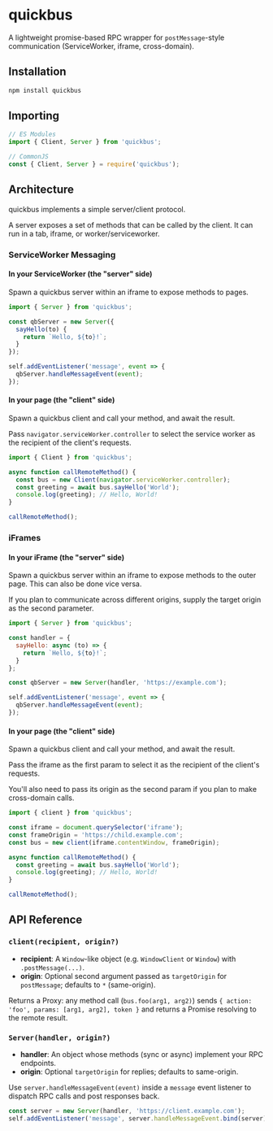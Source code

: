 # quickbus

A lightweight promise-based RPC wrapper for `postMessage`-style communication (ServiceWorker, iframe, cross-domain).

## Installation

```bash
npm install quickbus
```

## Importing

```js
// ES Modules
import { Client, Server } from 'quickbus';

// CommonJS
const { Client, Server } = require('quickbus');
```

## Architecture

quickbus implements a simple server/client protocol.

A server exposes a set of methods that can be called by the client. It can run in a tab, iframe, or worker/serviceworker.

### ServiceWorker Messaging

#### In your ServiceWorker (the "server" side)

Spawn a quickbus server within an iframe to expose methods to pages.

```js
import { Server } from 'quickbus';

const qbServer = new Server({
  sayHello(to) {
    return `Hello, ${to}!`;
  }
});

self.addEventListener('message', event => {
  qbServer.handleMessageEvent(event);
});
```

#### In your page (the "client" side)

Spawn a quickbus client and call your method, and await the result.

Pass `navigator.serviceWorker.controller` to select the service worker as the recipient of the client's requests.

```js
import { Client } from 'quickbus';

async function callRemoteMethod() {
  const bus = new Client(navigator.serviceWorker.controller);
  const greeting = await bus.sayHello('World');
  console.log(greeting); // Hello, World!
}

callRemoteMethod();
```

### iFrames

#### In your iFrame (the "server" side)

Spawn a quickbus server within an iframe to expose methods to the outer page. This can also be done vice versa.

If you plan to communicate across different origins, supply the target origin as the second parameter.

```js
import { Server } from 'quickbus';

const handler = {
  sayHello: async (to) => {
    return `Hello, ${to}!`;
  }
};

const qbServer = new Server(handler, 'https://example.com');

self.addEventListener('message', event => {
  qbServer.handleMessageEvent(event);
});
```

#### In your page (the "client" side)

Spawn a quickbus client and call your method, and await the result.

Pass the iframe as the first param to select it as the recipient of the client's requests.

You'll also need to pass its origin as the second param if you plan to make cross-domain calls.

```js
import { client } from 'quickbus';

const iframe = document.querySelector('iframe');
const frameOrigin = 'https://child.example.com';
const bus = new client(iframe.contentWindow, frameOrigin);

async function callRemoteMethod() {
  const greeting = await bus.sayHello('World');
  console.log(greeting); // Hello, World!
}

callRemoteMethod();
```

## API Reference

### `client(recipient, origin?)`

- **recipient**: A `Window`-like object (e.g. `WindowClient` or `Window`) with `.postMessage(...)`.
- **origin**: Optional second argument passed as `targetOrigin` for `postMessage`; defaults to `*` (same-origin).

Returns a Proxy: any method call (`bus.foo(arg1, arg2)`) sends `{ action: 'foo', params: [arg1, arg2], token }` and returns a Promise resolving to the remote result.

### `Server(handler, origin?)`

- **handler**: An object whose methods (sync or async) implement your RPC endpoints.
- **origin**: Optional `targetOrigin` for replies; defaults to same-origin.

Use `server.handleMessageEvent(event)` inside a `message` event listener to dispatch RPC calls and post responses back.

```js
const server = new Server(handler, 'https://client.example.com');
self.addEventListener('message', server.handleMessageEvent.bind(server));
```